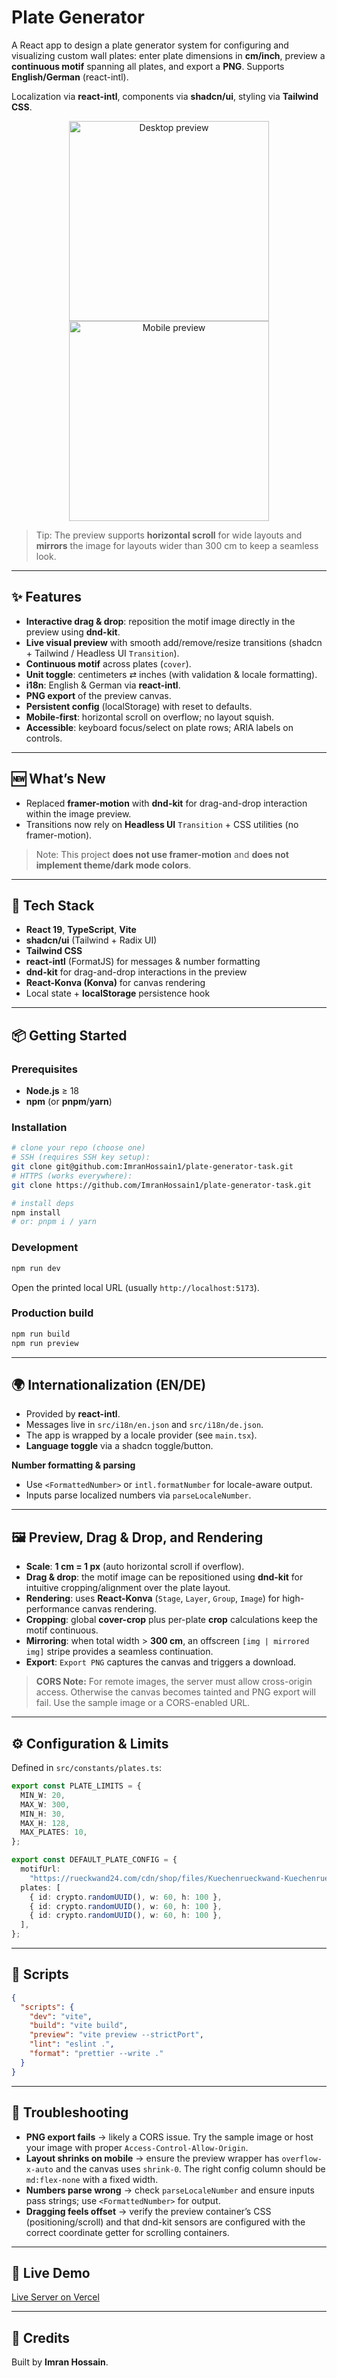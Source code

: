 # Plate Generator

A React app to design a plate generator system for configuring and visualizing custom wall plates: enter plate dimensions in **cm/inch**, preview a **continuous motif** spanning all plates, and export a **PNG**. Supports **English/German** (react-intl).

Localization via **react-intl**, components via **shadcn/ui**, styling via **Tailwind CSS**.

<p align="center">
  <img src="./docs/images/preview.png" alt="Desktop preview" height="320" />
  <img src="./docs/images/mobile-preview.png" alt="Mobile preview" height="320" />
</p>

> Tip: The preview supports **horizontal scroll** for wide layouts and **mirrors** the image for layouts wider than 300 cm to keep a seamless look.

---

## ✨ Features

- **Interactive drag & drop**: reposition the motif image directly in the preview using **dnd-kit**.
- **Live visual preview** with smooth add/remove/resize transitions (shadcn + Tailwind / Headless UI `Transition`).
- **Continuous motif** across plates (`cover`).
- **Unit toggle**: centimeters ⇄ inches (with validation & locale formatting).
- **i18n**: English & German via **react-intl**.
- **PNG export** of the preview canvas.
- **Persistent config** (localStorage) with reset to defaults.
- **Mobile-first**: horizontal scroll on overflow; no layout squish.
- **Accessible**: keyboard focus/select on plate rows; ARIA labels on controls.

---

## 🆕 What’s New

- Replaced **framer-motion** with **dnd-kit** for drag-and-drop interaction within the image preview.
- Transitions now rely on **Headless UI** `Transition` + CSS utilities (no framer-motion).

> Note: This project **does not use framer-motion** and **does not implement theme/dark mode colors**.

---

## 🧱 Tech Stack

- **React 19**, **TypeScript**, **Vite**
- **shadcn/ui** (Tailwind + Radix UI)
- **Tailwind CSS**
- **react-intl** (FormatJS) for messages & number formatting
- **dnd-kit** for drag-and-drop interactions in the preview
- **React-Konva (Konva)** for canvas rendering
- Local state + **localStorage** persistence hook

---

## 📦 Getting Started

### Prerequisites

- **Node.js** ≥ 18
- **npm** (or **pnpm**/**yarn**)

### Installation

```bash
# clone your repo (choose one)
# SSH (requires SSH key setup):
git clone git@github.com:ImranHossain1/plate-generator-task.git
# HTTPS (works everywhere):
git clone https://github.com/ImranHossain1/plate-generator-task.git

# install deps
npm install
# or: pnpm i / yarn
```

### Development

```bash
npm run dev
```

Open the printed local URL (usually `http://localhost:5173`).

### Production build

```bash
npm run build
npm run preview
```

---

## 🌍 Internationalization (EN/DE)

- Provided by **react-intl**.
- Messages live in `src/i18n/en.json` and `src/i18n/de.json`.
- The app is wrapped by a locale provider (see `main.tsx`).
- **Language toggle** via a shadcn toggle/button.

**Number formatting & parsing**

- Use `<FormattedNumber>` or `intl.formatNumber` for locale-aware output.
- Inputs parse localized numbers via `parseLocaleNumber`.

---

## 🖼️ Preview, Drag & Drop, and Rendering

- **Scale**: **1 cm = 1 px** (auto horizontal scroll if overflow).
- **Drag & drop**: the motif image can be repositioned using **dnd-kit** for intuitive cropping/alignment over the plate layout.
- **Rendering**: uses **React-Konva** (`Stage`, `Layer`, `Group`, `Image`) for high-performance canvas rendering.
- **Cropping**: global **cover-crop** plus per-plate **crop** calculations keep the motif continuous.
- **Mirroring**: when total width > **300 cm**, an offscreen `[img | mirrored img]` stripe provides a seamless continuation.
- **Export**: `Export PNG` captures the canvas and triggers a download.

> **CORS Note:** For remote images, the server must allow cross-origin access. Otherwise the canvas becomes tainted and PNG export will fail. Use the sample image or a CORS-enabled URL.

---

## ⚙️ Configuration & Limits

Defined in `src/constants/plates.ts`:

```ts
export const PLATE_LIMITS = {
  MIN_W: 20,
  MAX_W: 300,
  MIN_H: 30,
  MAX_H: 128,
  MAX_PLATES: 10,
};

export const DEFAULT_PLATE_CONFIG = {
  motifUrl:
    "https://rueckwand24.com/cdn/shop/files/Kuechenrueckwand-Kuechenrueckwand-Gruene-frische-Kraeuter-KR-000018-HB.jpg?v=1695288356&width=1200",
  plates: [
    { id: crypto.randomUUID(), w: 60, h: 100 },
    { id: crypto.randomUUID(), w: 60, h: 100 },
    { id: crypto.randomUUID(), w: 60, h: 100 },
  ],
};
```

---

## 🧪 Scripts

```json
{
  "scripts": {
    "dev": "vite",
    "build": "vite build",
    "preview": "vite preview --strictPort",
    "lint": "eslint .",
    "format": "prettier --write ."
  }
}
```

---

## 🔧 Troubleshooting

- **PNG export fails** → likely a CORS issue. Try the sample image or host your image with proper `Access-Control-Allow-Origin`.
- **Layout shrinks on mobile** → ensure the preview wrapper has `overflow-x-auto` and the canvas uses `shrink-0`. The right config column should be `md:flex-none` with a fixed width.
- **Numbers parse wrong** → check `parseLocaleNumber` and ensure inputs pass strings; use `<FormattedNumber>` for output.
- **Dragging feels offset** → verify the preview container’s CSS (positioning/scroll) and that dnd-kit sensors are configured with the correct coordinate getter for scrolling containers.

---

## 🔗 Live Demo

[Live Server on Vercel](https://plate-generator-task.vercel.app/)

---

## 🙌 Credits

Built by **Imran Hossain**.
